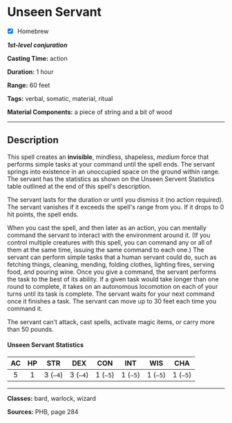 # Unseen Servant

- [x] Homebrew

***1st-level conjuration***

**Casting Time:** action

**Duration:** 1 hour

**Range:** 60 feet

**Tags:** verbal, somatic, material, ritual

**Material Components:** a piece of string and a bit of wood

---

## Description
This spell creates an **invisible**, mindless, shapeless, *medium* force that performs simple tasks at your command until the spell ends.
The servant springs into existence in an unoccupied space on the ground within range.
The servant has the statistics as shown on the Unseen Servent Statistics table outlined at the end of this spell's description.

The servant lasts for the duration or until you dismiss it (no action required).
The servant vanishes if it exceeds the spell's range from you.
If it drops to 0 hit points, the spell ends.

When you cast the spell, and then later as an action, you can mentally command the servant to interact with the environment around it. (If you control multiple creatures with this spell, you can command any or all of them at the same time, issuing the same command to each one.) The servant can perform simple tasks that a human servant could do, such as fetching things, cleaning, mending, folding clothes, lighting fires, serving food, and pouring wine.
Once you give a command, the servant performs the task to the best of its ability.
If a given task would take longer than one round to complete, it takes on an autonomous locomotion on each of your turns until its task is complete.
The servant waits for your next command once it finishes a task.
The servant can move up to 30 feet each time you command it.

The servant can't attack, cast spells, activate magic items, or carry more than 50 pounds.

#### Unseen Servant Statistics
| AC | HP | STR      | DEX      | CON      | INT      | WIS      | CHA      |
|:--:|:--:|:--------:|:--------:|:--------:|:--------:|:--------:|:--------:|
| 5  | 1  | 3 (`–4`) | 3 (`–4`) | 1 (`–5`) | 1 (`–5`) | 1 (`–5`) | 1 (`–5`) |

---

**Classes:** bard, warlock, wizard

**Sources:** PHB, page 284

<!-- QA Pass Needed! -->
